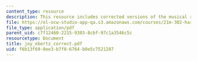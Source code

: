 ```yaml
---
content_type: resource
description: This resource includes corrected versions of the musical rhythms.
file: https://ol-ocw-studio-app-qa.s3.amazonaws.com/courses/21m-302-harmony-and-counterpoint-ii-spring-2005/f6b13f690ee3b7f06764b0e5c7521287_joy_ebertz_correct.pdf
file_type: application/pdf
parent_uid: c7f12460-2215-9303-8cbf-97c1a3546c5c
resourcetype: Document
title: joy_ebertz_correct.pdf
uid: f6b13f69-0ee3-b7f0-6764-b0e5c7521287
---
```

